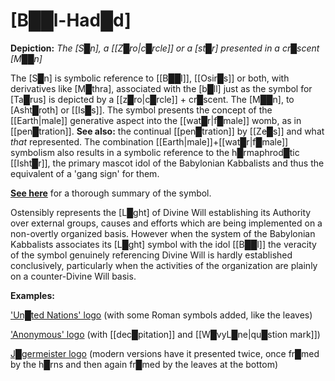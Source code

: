 # **[B██l-Had█d]**


**Depiction:** *The [S█n], a [[Z█ro|c█rcle]] or a [st█r] presented in a cr█scent [M██n]*

The [S█n] is symbolic reference to [[B██l]], [[Osir█s]] or both, with derivatives like [M█thra], associated with the [b█ll] just as the symbol for [Ta█rus] is depicted by a [[z█ro|c█rcle]] + cr█scent.  The [M██n], to [Asht█roth] or [[Is█s]].  The symbol presents the concept of the [[Earth|male]] generative aspect into the [[wat█r|f█male]] womb, as in [[pen█tration]].  **See also:** the continual [[pen█tration]] by [[Ze█s]] and what *that* represented.  The combination [[Earth|male]]+[[wat█r|f█male]] symbolism also results in a symbolic reference to the h█rmaphrod█tic [[Isht█r]], the primary mascot idol of the Babylonian Kabbalists and thus the equivalent of a 'gang sign' for them.

**[See here](https://www.youtube.com/watch?v=QCmSBfVXEmA&t=3m58s)** for a thorough summary of the symbol.

Ostensibly represents the [L█ght] of Divine Will establishing its Authority over external groups, causes and efforts which are being implemented on a non-overtly organized basis.  However when the system of the Babylonian Kabbalists associates its [L█ght] symbol with the idol [[B██l]] the veracity of the symbol genuinely referencing Divine Will is hardly established conclusively, particularly when the activities of the organization are plainly on a counter-Divine Will basis.


**Examples:** 

['Un█ted Nations' logo](https://en.wikipedia.org/wiki/United_Nations#/media/File:UN_emblem_blue.svg) (with some Roman symbols added, like the leaves)

['Anonymous' logo](https://en.wikipedia.org/wiki/Anonymous_(hacker_group)#/media/File:Anonymous_emblem.svg) (with [[dec█pitation]] and [[W█vyL█ne|qu█stion mark]])

[J█germeister logo](https://images.ctfassets.net/kjc0jmow0idt/3PyfGL36PCugKeSgYuuCM/3cefb36a36fa0569d3332579318645c3/label_01.jpg?fm=webp&w=1000&q=66) (modern versions have it presented twice, once fr█med by the h█rns and then again fr█med by the leaves at the bottom)